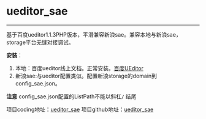 # ueditor_sae #

----------
基于百度ueditor1.1.3PHP版本，平滑兼容新浪sae。兼容本地与新浪sae，storage平台无缝对接调试。

**安装**：
 1. 本地：百度ueditor线上文档。正常安装。[百度UEditor][1]
 2. 新浪sae:与ueditor配置类似。配置新浪storage的domain到config_sae.json。

**注意**
config_sae.json配置的ListPath不能以斜杠`/` 结尾

项目coding地址：[ueditor_sae][2]
项目github地址：[ueditor_sae][3]


  [1]: http://fex-team.github.io/ueditor/
  [2]: https://coding.net/u/lightjoe/p/ueditor_sae/git
  [3]: https://github.com/LightJoe/ueditor_sae
